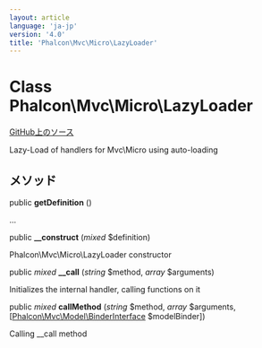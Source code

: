 ```yaml
---
layout: article
language: 'ja-jp'
version: '4.0'
title: 'Phalcon\Mvc\Micro\LazyLoader'
---
```

# Class **Phalcon\Mvc\Micro\LazyLoader**

<a href="https://github.com/phalcon/cphalcon/tree/v4.0.0/phalcon/mvc/micro/lazyloader.zep" class="btn btn-default btn-sm">GitHub上のソース</a>

Lazy-Load of handlers for Mvc\Micro using auto-loading

## メソッド

public **getDefinition** ()

...

public **__construct** (*mixed* $definition)

Phalcon\Mvc\Micro\LazyLoader constructor

public *mixed* **__call** (*string* $method, *array* $arguments)

Initializes the internal handler, calling functions on it

public *mixed* **callMethod** (*string* $method, *array* $arguments, [[Phalcon\Mvc\Model\BinderInterface](Phalcon_Mvc_Model_BinderInterface) $modelBinder])

Calling __call method